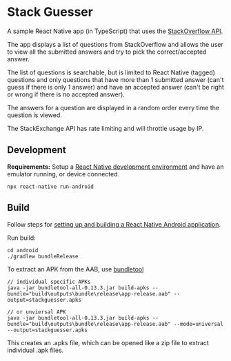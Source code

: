 # Stack Guesser
A sample React Native app (in TypeScript) that uses the [StackOverflow API](https://api.stackexchange.com/docs).

The app displays a list of questions from StackOverflow and allows the user to view all the submitted answers and try to pick the correct/accepted answer.

The list of questions is searchable, but is limited to React Native (tagged) questions and only questions that have more than 1 submitted answer (can't guess if there is only 1 answer) and have an accepted answer (can't be right or wrong if there is no accepted answer).

The answers for a question are displayed in a random order every time the question is viewed.

The StackExchange API has rate limiting and will throttle usage by IP.

## Development
**Requirements:** Setup a [React Native development environment](https://reactnative.dev/docs/getting-startedc) and have an emulator running, or device connected.  
```
npx react-native run-android
```

## Build
Follow steps for [setting up and building a React Native Android application](https://reactnative.dev/docs/signed-apk-android).

Run build:
```
cd android
./gradlew bundleRelease
```

To extract an APK from the AAB, use [bundletool](https://developer.android.com/studio/command-line/bundletool)


```
// individual specific APKs
java -jar bundletool-all-0.13.3.jar build-apks --bundle="build\outputs\bundle\release\app-release.aab" --output=stackguesser.apks

// or unviersal APK
java -jar bundletool-all-0.13.3.jar build-apks --bundle="build\outputs\bundle\release\app-release.aab" --mode=universal --output=stackguesser.apks 
```

This creates an .apks file, which can be opened like a zip file to extract individual .apk files.
